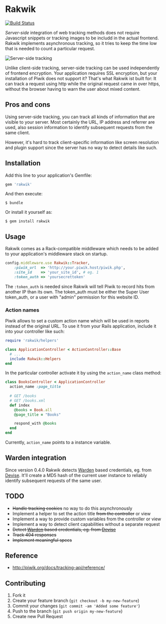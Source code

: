 # Rakwik

[![Build Status](https://travis-ci.org/datenimperator/rakwik.png)](https://travis-ci.org/datenimperator/rakwik)

*Server-side* integration of web tracking methods does not require Javascript snippets
or tracking images to be includd in the actual frontend. Rakwik implements asynchronous
tracking, so it tries to keep the time low that is needed to count a particular request.

![Server-side tracking](https://github.com/datenimperator/rakwik/wiki/server-side_tracking.png)

Unlike client-side tracking, server-side tracking can be used independently of frontend
encryption. Your application requires SSL encryption, but your installation of Piwik
does not support it? That's what Rakwik ist built for: It can track a request using http
while the original request came in over https, without the browser having to warn the
user about mixed content.

## Pros and cons

Using server-side tracking, you can track all kinds of information that are visible to
your server. Most certainly the URL, IP address and referrer are used, also session
information to identify subsequent requests from the same client.

However, it's hard to track client-specific information like screen resolution and plugin
support since the server has no way to detect details like such.

## Installation

Add this line to your application's Gemfile:

``` ruby
gem 'rakwik'
```

And then execute:

    $ bundle

Or install it yourself as:

    $ gem install rakwik

## Usage

Rakwik comes as a Rack-compatible middleware which needs to be added to your application's
middleware stack on startup.

``` ruby
config.middleware.use Rakwik::Tracker,
    :piwik_url  => 'http://your.piwik.host/piwik.php',
    :site_id    => 'your_site_id', # eg. 1
    :token_auth => 'yoursecrettoken'
```

The `:token_auth` is needed since Rakwik will tell Piwik to record hits from another IP
than its own. The token_auth must be either the Super User token_auth, or a user with
"admin" permission for this website ID.

### Action names

Piwik allows to set a custom action name which will be used in reports instead of the original
URL. To use it from your Rails application, include it into your controller like such:

``` ruby
require 'rakwik/helpers'

class ApplicationController < ActionController::Base
  # ...
  include Rakwik::Helpers
end
```

In the particular controller activate it by using the `action_name` class method:

``` ruby
class BooksController < ApplicationController
  action_name :page_title
  
  # GET /books
  # GET /books.xml
  def index
    @books = Book.all
    @page_title = "Books"

    respond_with @books
  end
end
```

Currently, `action_name` points to a instance variable.

## Warden integration

Since version 0.4.0 Rakwik detects [Warden](/hassox/warden) based credentials, eg. from [Devise](/plataformatec/devise). It'll create a MD5 hash of the current user instance to reliably identify subsequent requests of the same user.

## TODO

*  ~~Handle tracking cookies~~ no way to do this asynchronously
*  Implement a helper to set the action title ~~from the controller~~ or view
*  Implement a way to provide custom variables from the controller or view
*  Implement a way to detect client capabilities without a separate request
*  ~~Detect [Warden](/hassox/warden) based credentials, eg. from [Devise](/plataformatec/devise)~~
*  ~~Track 404 responses~~
*  ~~Implement meaningful specs~~

## Reference

*  http://piwik.org/docs/tracking-api/reference/

## Contributing

1. Fork it
2. Create your feature branch (`git checkout -b my-new-feature`)
3. Commit your changes (`git commit -am 'Added some feature'`)
4. Push to the branch (`git push origin my-new-feature`)
5. Create new Pull Request
